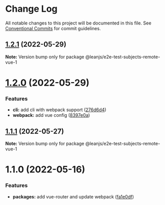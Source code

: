 # Change Log

All notable changes to this project will be documented in this file.
See [Conventional Commits](https://conventionalcommits.org) for commit guidelines.

## [1.2.1](https://github.com/leanjs/leanjs/compare/@leanjs/e2e-test-subjects-remote-vue-1@1.2.0...@leanjs/e2e-test-subjects-remote-vue-1@1.2.1) (2022-05-29)

**Note:** Version bump only for package @leanjs/e2e-test-subjects-remote-vue-1





# [1.2.0](https://github.com/leanjs/leanjs/compare/@leanjs/e2e-test-subjects-remote-vue-1@1.1.1...@leanjs/e2e-test-subjects-remote-vue-1@1.2.0) (2022-05-29)


### Features

* **cli:** add cli with webpack support ([276d6d4](https://github.com/leanjs/leanjs/commit/276d6d4aab1c40c74ecf9eeeffa3046a9ce5026c))
* **webpack:** add vue config ([8397e0a](https://github.com/leanjs/leanjs/commit/8397e0aeb8b4d4278213f227ac003c71d9e3db39))





## [1.1.1](https://github.com/leanjs/leanjs/compare/@leanjs/e2e-test-subjects-remote-vue-1@1.1.0...@leanjs/e2e-test-subjects-remote-vue-1@1.1.1) (2022-05-27)

**Note:** Version bump only for package @leanjs/e2e-test-subjects-remote-vue-1





# 1.1.0 (2022-05-16)


### Features

* **packages:** add vue-router and update webpack ([fa1e0df](https://github.com/leanjs/leanjs/commit/fa1e0df3a28a7b015340b6ebf4f379c8912647e1))
